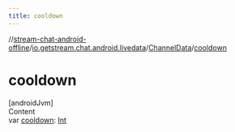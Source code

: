 ```yaml
---
title: cooldown
---
```

//[stream-chat-android-offline](../../../index.md)/[io.getstream.chat.android.livedata](../index.md)/[ChannelData](index.md)/[cooldown](cooldown.md)



# cooldown  
[androidJvm]  
Content  
var [cooldown](cooldown.md): [Int](https://kotlinlang.org/api/latest/jvm/stdlib/kotlin/-int/index.html)  



